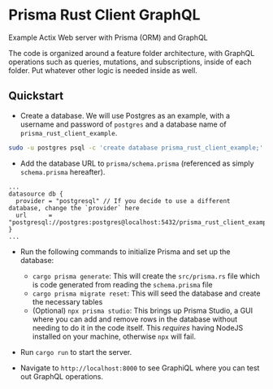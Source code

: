 # Prisma Rust Client GraphQL

Example Actix Web server with Prisma (ORM) and GraphQL

The code is organized around a feature folder architecture, with GraphQL
operations such as queries, mutations, and subscriptions, inside of each folder.
Put whatever other logic is needed inside as well.

## Quickstart

- Create a database. We will use Postgres as an example, with a username and
  password of `postgres` and a database name of `prisma_rust_client_example`.

```bash
sudo -u postgres psql -c 'create database prisma_rust_client_example;'
```

- Add the database URL to `prisma/schema.prisma` (referenced as simply
  `schema.prisma` hereafter).

```prisma
...
datasource db {
  provider = "postgresql" // If you decide to use a different database, change the `provider` here
  url      = "postgresql://postgres:postgres@localhost:5432/prisma_rust_client_example"
}
...
```

- Run the following commands to initialize Prisma and set up the database:
  - `cargo prisma generate`: This will create the `src/prisma.rs` file which is
    code generated from reading the `schema.prisma` file
  - `cargo prisma migrate reset`: This will seed the database and create the
    necessary tables
  - (Optional) `npx prisma studio`: This brings up Prisma Studio, a GUI where
    you can add and remove rows in the database without needing to do it in the
    code itself. This _requires_ having NodeJS installed on your machine,
    otherwise `npx` will fail.

- Run `cargo run` to start the server.

- Navigate to `http://localhost:8000` to see GraphiQL where you can test out
  GraphQL operations.
